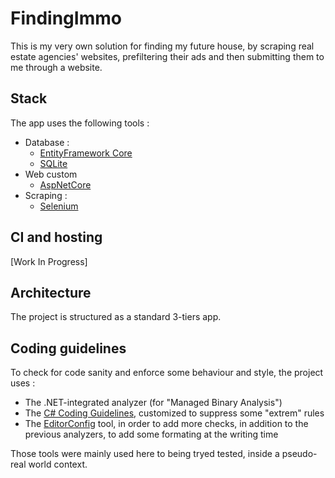 # FindingImmo

This is my very own solution for finding my future house, by scraping real estate agencies' websites, prefiltering their ads and then submitting them to me through a website.

## Stack

The app uses the following tools :
* Database : 
  * [EntityFramework Core](https://github.com/aspnet/EntityFrameworkCore)
  * [SQLite](https://www.sqlite.org)
* Web custom
  * [AspNetCore](https://github.com/aspnet/Home)
* Scraping :
  * [Selenium](https://www.seleniumhq.org)

## CI and hosting
[Work In Progress]

## Architecture

The project is structured as a standard 3-tiers app.

## Coding guidelines

To check for code sanity and enforce some behaviour and style, the project uses :
* The .NET-integrated analyzer (for "Managed Binary Analysis")
* The [C# Coding Guidelines](https://www.csharpcodingguidelines.com), customized to suppress some "extrem" rules
* The [EditorConfig](https://editorconfig.org) tool, in order to add more checks, in addition to the previous analyzers, to add some formating at the writing time
 
Those tools were mainly used here to being tryed tested, inside a pseudo-real world context.
